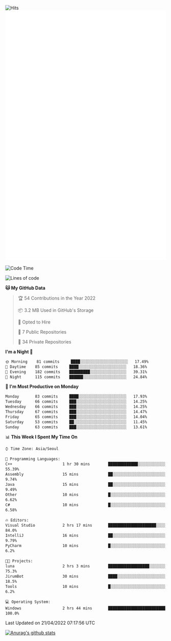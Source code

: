 ![Hits](https://hits.seeyoufarm.com/api/count/incr/badge.svg?url=https%3A%2F%2Fgithub.com%2Fkokose1234&count_bg=%2379C83D&title_bg=%23555555&icon=apple.svg&icon_color=%23E7E7E7&title=hits&edge_flat=false)
<br/>
![Metrics](https://github.com/kokose1234/kokose1234/blob/main/github-metrics.svg)

<!--START_SECTION:waka-->
![Code Time](http://img.shields.io/badge/Code%20Time-623%20hrs%2044%20mins-blue)

![Lines of code](https://img.shields.io/badge/From%20Hello%20World%20I%27ve%20Written-2%20Million%20lines%20of%20code-blue)

**🐱 My GitHub Data** 

> 🏆 54 Contributions in the Year 2022
 > 
> 📦 3.2 MB Used in GitHub's Storage 
 > 
> 💼 Opted to Hire
 > 
> 📜 7 Public Repositories 
 > 
> 🔑 34 Private Repositories  
 > 
**I'm a Night 🦉** 

```text
🌞 Morning    81 commits     ████░░░░░░░░░░░░░░░░░░░░░   17.49% 
🌆 Daytime    85 commits     ████░░░░░░░░░░░░░░░░░░░░░   18.36% 
🌃 Evening    182 commits    █████████░░░░░░░░░░░░░░░░   39.31% 
🌙 Night      115 commits    ██████░░░░░░░░░░░░░░░░░░░   24.84%

```
📅 **I'm Most Productive on Monday** 

```text
Monday       83 commits     ████░░░░░░░░░░░░░░░░░░░░░   17.93% 
Tuesday      66 commits     ███░░░░░░░░░░░░░░░░░░░░░░   14.25% 
Wednesday    66 commits     ███░░░░░░░░░░░░░░░░░░░░░░   14.25% 
Thursday     67 commits     ███░░░░░░░░░░░░░░░░░░░░░░   14.47% 
Friday       65 commits     ███░░░░░░░░░░░░░░░░░░░░░░   14.04% 
Saturday     53 commits     ██░░░░░░░░░░░░░░░░░░░░░░░   11.45% 
Sunday       63 commits     ███░░░░░░░░░░░░░░░░░░░░░░   13.61%

```


📊 **This Week I Spent My Time On** 

```text
⌚︎ Time Zone: Asia/Seoul

💬 Programming Languages: 
C++                      1 hr 30 mins        █████████████░░░░░░░░░░░░   55.39% 
Assembly                 15 mins             ██░░░░░░░░░░░░░░░░░░░░░░░   9.74% 
Java                     15 mins             ██░░░░░░░░░░░░░░░░░░░░░░░   9.49% 
Other                    10 mins             █░░░░░░░░░░░░░░░░░░░░░░░░   6.62% 
C#                       10 mins             █░░░░░░░░░░░░░░░░░░░░░░░░   6.58%

🔥 Editors: 
Visual Studio            2 hrs 17 mins       █████████████████████░░░░   84.0% 
IntelliJ                 16 mins             ██░░░░░░░░░░░░░░░░░░░░░░░   9.79% 
PyCharm                  10 mins             █░░░░░░░░░░░░░░░░░░░░░░░░   6.2%

🐱‍💻 Projects: 
luna                     2 hrs 3 mins        ██████████████████░░░░░░░   75.3% 
JirumBot                 30 mins             ████░░░░░░░░░░░░░░░░░░░░░   18.5% 
Tools                    10 mins             █░░░░░░░░░░░░░░░░░░░░░░░░   6.2%

💻 Operating System: 
Windows                  2 hrs 44 mins       █████████████████████████   100.0%

```


 Last Updated on 21/04/2022 07:17:56 UTC
<!--END_SECTION:waka-->

[![Anurag's github stats](https://github-readme-stats.vercel.app/api?username=kokose1234&theme=dracula)](https://github.com/anuraghazra/github-readme-stats)



	
